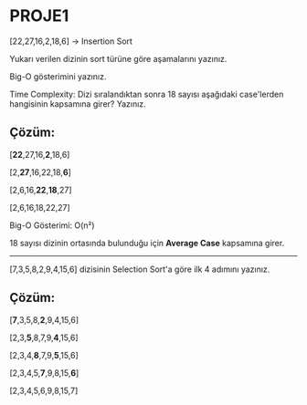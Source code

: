 # **PROJE1**

[22,27,16,2,18,6] -> Insertion Sort

Yukarı verilen dizinin sort türüne göre aşamalarını yazınız.

Big-O gösterimini yazınız.

Time Complexity: Dizi sıralandıktan sonra 18 sayısı aşağıdaki case'lerden hangisinin kapsamına girer? Yazınız.

## Çözüm:
[**22**,27,16,**2**,18,6]

[2,**27**,16,22,18,**6**]

[2,6,16,**22**,**18**,27]

[2,6,16,18,22,27]

Big-O Gösterimi: O(n²)

18 sayısı dizinin ortasında bulunduğu için **Average Case** kapsamına girer.

-------------

[7,3,5,8,2,9,4,15,6] dizisinin Selection Sort'a göre ilk 4 adımını yazınız.

## Çözüm:
[**7**,3,5,8,**2**,9,4,15,6]

[2,3,**5**,8,7,9,**4**,15,6]

[2,3,4,**8**,7,9,**5**,15,6]

[2,3,4,5,**7**,9,8,15,**6**]

[2,3,4,5,6,9,8,15,7]

